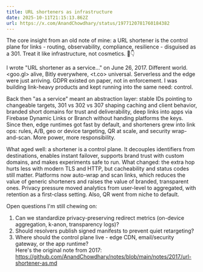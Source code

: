 ```yaml
---
title: URL shorteners as infrastructure
date: 2025-10-11T21:15:13.862Z
url: https://x.com/AnandChowdhary/status/1977120781760184382
---
```


The core insight from an old note of mine: a URL shortener is the control plane for links - routing, observability, compliance, resilience - disguised as a 301\. Treat it like infrastructure, not cosmetics. 🔗👇  
  
I wrote "URL shortener as a service..." on June 26, 2017\. Different world. <goo.gl> alive, Bitly everywhere, <t.co> universal. Serverless and the edge were just arriving. GDPR existed on paper, not in enforcement. I was building link-heavy products and kept running into the same need: control.  
  
Back then "as a service" meant an abstraction layer: stable IDs pointing to changeable targets, 301 vs 302 vs 307 shaping caching and client behavior, branded short domains for trust and deliverability, deep links into apps via Firebase Dynamic Links or Branch without handing platforms the keys. Since then, edge runtimes got fast by default, and shorteners grew into link ops: rules, A/B, geo or device targeting, QR at scale, and security wrap-and-scan. More power, more responsibility.  
  
What aged well: a shortener is a control plane. It decouples identifiers from destinations, enables instant failover, supports brand trust with custom domains, and makes experiments safe to run. What changed: the extra hop hurts less with modern TLS and HTTP, but cacheability and status codes still matter. Platforms now auto-wrap and scan links, which reduces the value of generic shorteners and raises the value of branded, transparent ones. Privacy pressure moved analytics from user-level to aggregated, with retention as a first-class setting. Also, QR went from niche to default.  
  
Open questions I'm still chewing on:  
1) Can we standardize privacy-preserving redirect metrics (on-device aggregation, k-anon, transparency logs)?  
2) Should resolvers publish signed manifests to prevent quiet retargeting?  
3) Where should the control plane live - edge CDN, email/security gateway, or the app runtime?  
Here's the original note from 2017: <https://github.com/AnandChowdhary/notes/blob/main/notes/2017/url-shortener-as.md>
